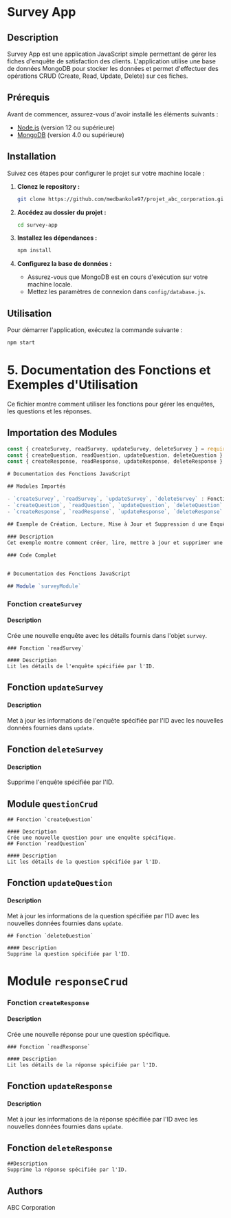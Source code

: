 # Survey App

## Description

Survey App est une application JavaScript simple permettant de gérer les fiches d'enquête de satisfaction des clients. L'application utilise une base de données MongoDB pour stocker les données et permet d'effectuer des opérations CRUD (Create, Read, Update, Delete) sur ces fiches.

## Prérequis

Avant de commencer, assurez-vous d'avoir installé les éléments suivants :

- [Node.js](https://nodejs.org/) (version 12 ou supérieure)
- [MongoDB](https://www.mongodb.com/try/download/community) (version 4.0 ou supérieure)

## Installation

Suivez ces étapes pour configurer le projet sur votre machine locale :

1. **Clonez le repository :**

    ```bash
    git clone https://github.com/medbankole97/projet_abc_corporation.git
    ```

2. **Accédez au dossier du projet :**

    ```bash
    cd survey-app
    ```

3. **Installez les dépendances :**

    ```bash
    npm install
    ```

4. **Configurez la base de données :**

    - Assurez-vous que MongoDB est en cours d'exécution sur votre machine locale.
    - Mettez les paramètres de connexion dans `config/database.js`.

## Utilisation

Pour démarrer l'application, exécutez la commande suivante :

```bash
npm start
```



# 5. Documentation des Fonctions et Exemples d'Utilisation

Ce fichier montre comment utiliser les fonctions pour gérer les enquêtes, les questions et les réponses.

## Importation des Modules

```javascript
const { createSurvey, readSurvey, updateSurvey, deleteSurvey } = require('./surveyModule');
const { createQuestion, readQuestion, updateQuestion, deleteQuestion } = require('./questionCrud');
const { createResponse, readResponse, updateResponse, deleteResponse } = require('./responseCrud');

# Documentation des Fonctions JavaScript

## Modules Importés

- `createSurvey`, `readSurvey`, `updateSurvey`, `deleteSurvey` : Fonctions pour gérer les enquêtes.
- `createQuestion`, `readQuestion`, `updateQuestion`, `deleteQuestion` : Fonctions pour gérer les questions.
- `createResponse`, `readResponse`, `updateResponse`, `deleteResponse` : Fonctions pour gérer les réponses.

## Exemple de Création, Lecture, Mise à Jour et Suppression d une Enquête

### Description
Cet exemple montre comment créer, lire, mettre à jour et supprimer une enquête en utilisant les fonctions fournies par le module `surveyModule`.

### Code Complet


# Documentation des Fonctions JavaScript

## Module `surveyModule`
````
### Fonction `createSurvey`

#### Description
Crée une nouvelle enquête avec les détails fournis dans l'objet `survey`.
````
### Fonction `readSurvey`

#### Description
Lit les détails de l'enquête spécifiée par l'ID.

````
## Fonction `updateSurvey`

#### Description
Met à jour les informations de l'enquête spécifiée par l'ID avec les nouvelles données fournies dans `update`.

## Fonction `deleteSurvey`

#### Description
Supprime l'enquête spécifiée par l'ID.

## Module `questionCrud`
````
## Fonction `createQuestion`

#### Description
Crée une nouvelle question pour une enquête spécifique.
## Fonction `readQuestion`

#### Description
Lit les détails de la question spécifiée par l'ID.
````
## Fonction `updateQuestion`

#### Description
Met à jour les informations de la question spécifiée par l'ID avec les nouvelles données fournies dans `update`.
````
## Fonction `deleteQuestion`

#### Description
Supprime la question spécifiée par l'ID.
````
# Module `responseCrud`

### Fonction `createResponse`

#### Description
Crée une nouvelle réponse pour une question spécifique.
````
### Fonction `readResponse`

#### Description
Lit les détails de la réponse spécifiée par l'ID.
````
## Fonction `updateResponse`

#### Description
Met à jour les informations de la réponse spécifiée par l'ID avec les nouvelles données fournies dans `update`.


## Fonction `deleteResponse`
````
##Description
Supprime la réponse spécifiée par l'ID.
````
## Authors
ABC Corporation